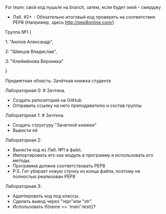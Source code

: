 For team: свой код пушьте на branch, затем, если будет окей - смерджу
  * Лаб. #2+ - Обязательно итоговый код проверять на соответствие PEP8 (Например, здесь http://pep8online.com/)

Группа №1 {

1: "Аюпов Александр",

2: "Швецов Владислав",

3: "Клеймёнова Вероника"

}

Предметная область: Зачётная книжка студента

Лабораторная 0: # Зачтена.
 * Создать репозиторий на GitHub 
 * Отправить ссылку на него преподавателю и состав группы 

Лабораторная 1: # Зачтена.
 * Создать структуру "Зачетной книжки"
 * Вывести её                                              

Лабораторная 2: 
 * Вынести код из Лаб. №1 в файл. 
 * Импортировать его как модуль в программу и использовать его методы.
 * Программа должна соответствовать PEP8
 * P.S. Гит убирает новую строку из конца файла, поэтому не полностью реализован PEP8

Лабораторная 3: 
 * Адаптировать код под классы. 
 * Сделать вывод через "repr"или "str". 
 * Использовать if(name == 'main':test()?
